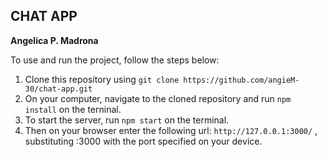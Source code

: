 ## CHAT APP

**Angelica P.  Madrona**


To use and run the project, follow the steps below:

1. Clone this repository using `git clone https://github.com/angieM-30/chat-app.git `
2. On your computer, navigate to the cloned repository and run `npm install`  on the terninal.
3. To start the server, run `npm start` on the terminal.
4. Then on your browser enter the following url: `http://127.0.0.1:3000/` , substituting :3000 with the port specified on your device.
